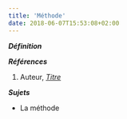 ```yaml
---
title: 'Méthode'
date: 2018-06-07T15:53:08+02:00
---
```


***Définition*** 

>

***Références***

1. Auteur, <u>*Titre*</u>

***Sujets***

- La méthode
